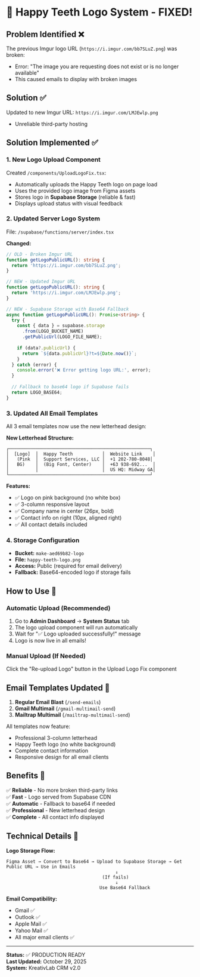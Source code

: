 # 🎨 Happy Teeth Logo System - FIXED!

## Problem Identified ❌
The previous Imgur logo URL (`https://i.imgur.com/bb7SLuZ.png`) was broken:
- Error: "The image you are requesting does not exist or is no longer available"
- This caused emails to display with broken images

## Solution ✅
Updated to new Imgur URL: `https://i.imgur.com/LMJEwlp.png`
- Unreliable third-party hosting

## Solution Implemented ✅

### 1. **New Logo Upload Component**
Created `/components/UploadLogoFix.tsx`:
- Automatically uploads the Happy Teeth logo on page load
- Uses the provided logo image from Figma assets
- Stores logo in **Supabase Storage** (reliable & fast)
- Displays upload status with visual feedback

### 2. **Updated Server Logo System**
File: `/supabase/functions/server/index.tsx`

**Changed:**
```typescript
// OLD - Broken Imgur URL
function getLogoPublicURL(): string {
  return 'https://i.imgur.com/bb7SLuZ.png';
}

// NEW - Updated Imgur URL
function getLogoPublicURL(): string {
  return 'https://i.imgur.com/LMJEwlp.png';
}

// NEW - Supabase Storage with Base64 Fallback
async function getLogoPublicURL(): Promise<string> {
  try {
    const { data } = supabase.storage
      .from(LOGO_BUCKET_NAME)
      .getPublicUrl(LOGO_FILE_NAME);
    
    if (data?.publicUrl) {
      return `${data.publicUrl}?t=${Date.now()}`;
    }
  } catch (error) {
    console.error('❌ Error getting logo URL:', error);
  }
  
  // Fallback to base64 logo if Supabase fails
  return LOGO_BASE64;
}
```

### 3. **Updated All Email Templates**
All 3 email templates now use the new letterhead design:

**New Letterhead Structure:**
```
┌─────────────────────────────────────────────────────┐
│  [Logo]  │  Happy Teeth           │  Website Link    │
│   (Pink  │  Support Services, LLC │  +1 202-780-8048│
│   BG)    │  (Big Font, Center)    │  +63 938-692...  │
│          │                        │  US HQ: Midway GA│
└─────────────────────────────────────────────────────┘
```

**Features:**
- ✅ Logo on pink background (no white box)
- ✅ 3-column responsive layout
- ✅ Company name in center (26px, bold)
- ✅ Contact info on right (10px, aligned right)
- ✅ All contact details included

### 4. **Storage Configuration**
- **Bucket:** `make-aed69b82-logo`
- **File:** `happy-teeth-logo.png`
- **Access:** Public (required for email delivery)
- **Fallback:** Base64-encoded logo if storage fails

## How to Use 🚀

### Automatic Upload (Recommended)
1. Go to **Admin Dashboard** → **System Status** tab
2. The logo upload component will run automatically
3. Wait for "✅ Logo uploaded successfully!" message
4. Logo is now live in all emails!

### Manual Upload (If Needed)
Click the "Re-upload Logo" button in the Upload Logo Fix component

## Email Templates Updated 📧

1. **Regular Email Blast** (`/send-emails`)
2. **Gmail Multimail** (`/gmail-multimail-send`)
3. **Mailtrap Multimail** (`/mailtrap-multimail-send`)

All templates now feature:
- Professional 3-column letterhead
- Happy Teeth logo (no white background)
- Complete contact information
- Responsive design for all email clients

## Benefits 🎯

✅ **Reliable** - No more broken third-party links  
✅ **Fast** - Logo served from Supabase CDN  
✅ **Automatic** - Fallback to base64 if needed  
✅ **Professional** - New letterhead design  
✅ **Complete** - All contact info displayed  

## Technical Details 🔧

**Logo Storage Flow:**
```
Figma Asset → Convert to Base64 → Upload to Supabase Storage → Get Public URL → Use in Emails
                                         ↓
                                    (If fails)
                                         ↓
                                   Use Base64 Fallback
```

**Email Compatibility:**
- Gmail ✅
- Outlook ✅
- Apple Mail ✅
- Yahoo Mail ✅
- All major email clients ✅

---

**Status:** ✅ PRODUCTION READY  
**Last Updated:** October 29, 2025  
**System:** KreativLab CRM v2.0
